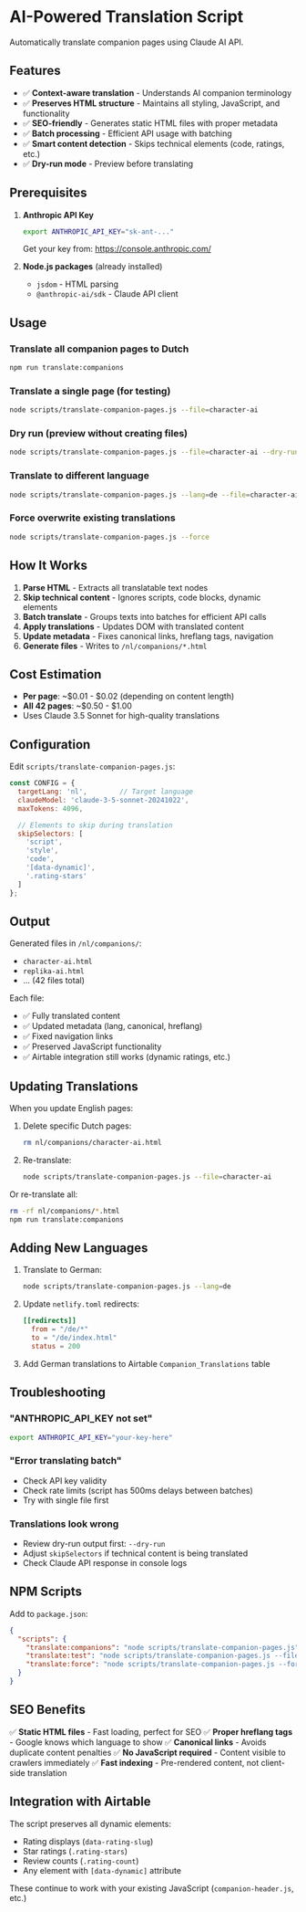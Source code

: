 # AI-Powered Translation Script

Automatically translate companion pages using Claude AI API.

## Features

- ✅ **Context-aware translation** - Understands AI companion terminology
- ✅ **Preserves HTML structure** - Maintains all styling, JavaScript, and functionality
- ✅ **SEO-friendly** - Generates static HTML files with proper metadata
- ✅ **Batch processing** - Efficient API usage with batching
- ✅ **Smart content detection** - Skips technical elements (code, ratings, etc.)
- ✅ **Dry-run mode** - Preview before translating

## Prerequisites

1. **Anthropic API Key**
   ```bash
   export ANTHROPIC_API_KEY="sk-ant-..."
   ```
   Get your key from: https://console.anthropic.com/

2. **Node.js packages** (already installed)
   - `jsdom` - HTML parsing
   - `@anthropic-ai/sdk` - Claude API client

## Usage

### Translate all companion pages to Dutch

```bash
npm run translate:companions
```

### Translate a single page (for testing)

```bash
node scripts/translate-companion-pages.js --file=character-ai
```

### Dry run (preview without creating files)

```bash
node scripts/translate-companion-pages.js --file=character-ai --dry-run
```

### Translate to different language

```bash
node scripts/translate-companion-pages.js --lang=de --file=character-ai
```

### Force overwrite existing translations

```bash
node scripts/translate-companion-pages.js --force
```

## How It Works

1. **Parse HTML** - Extracts all translatable text nodes
2. **Skip technical content** - Ignores scripts, code blocks, dynamic elements
3. **Batch translate** - Groups texts into batches for efficient API calls
4. **Apply translations** - Updates DOM with translated content
5. **Update metadata** - Fixes canonical links, hreflang tags, navigation
6. **Generate files** - Writes to `/nl/companions/*.html`

## Cost Estimation

- **Per page**: ~$0.01 - $0.02 (depending on content length)
- **All 42 pages**: ~$0.50 - $1.00
- Uses Claude 3.5 Sonnet for high-quality translations

## Configuration

Edit `scripts/translate-companion-pages.js`:

```javascript
const CONFIG = {
  targetLang: 'nl',        // Target language
  claudeModel: 'claude-3-5-sonnet-20241022',
  maxTokens: 4096,

  // Elements to skip during translation
  skipSelectors: [
    'script',
    'style',
    'code',
    '[data-dynamic]',
    '.rating-stars'
  ]
};
```

## Output

Generated files in `/nl/companions/`:
- `character-ai.html`
- `replika-ai.html`
- ... (42 files total)

Each file:
- ✅ Fully translated content
- ✅ Updated metadata (lang, canonical, hreflang)
- ✅ Fixed navigation links
- ✅ Preserved JavaScript functionality
- ✅ Airtable integration still works (dynamic ratings, etc.)

## Updating Translations

When you update English pages:

1. Delete specific Dutch pages:
   ```bash
   rm nl/companions/character-ai.html
   ```

2. Re-translate:
   ```bash
   node scripts/translate-companion-pages.js --file=character-ai
   ```

Or re-translate all:
```bash
rm -rf nl/companions/*.html
npm run translate:companions
```

## Adding New Languages

1. Translate to German:
   ```bash
   node scripts/translate-companion-pages.js --lang=de
   ```

2. Update `netlify.toml` redirects:
   ```toml
   [[redirects]]
     from = "/de/*"
     to = "/de/index.html"
     status = 200
   ```

3. Add German translations to Airtable `Companion_Translations` table

## Troubleshooting

### "ANTHROPIC_API_KEY not set"
```bash
export ANTHROPIC_API_KEY="your-key-here"
```

### "Error translating batch"
- Check API key validity
- Check rate limits (script has 500ms delays between batches)
- Try with single file first

### Translations look wrong
- Review dry-run output first: `--dry-run`
- Adjust `skipSelectors` if technical content is being translated
- Check Claude API response in console logs

## NPM Scripts

Add to `package.json`:

```json
{
  "scripts": {
    "translate:companions": "node scripts/translate-companion-pages.js",
    "translate:test": "node scripts/translate-companion-pages.js --file=character-ai --dry-run",
    "translate:force": "node scripts/translate-companion-pages.js --force"
  }
}
```

## SEO Benefits

✅ **Static HTML files** - Fast loading, perfect for SEO
✅ **Proper hreflang tags** - Google knows which language to show
✅ **Canonical links** - Avoids duplicate content penalties
✅ **No JavaScript required** - Content visible to crawlers immediately
✅ **Fast indexing** - Pre-rendered content, not client-side translation

## Integration with Airtable

The script preserves all dynamic elements:
- Rating displays (`data-rating-slug`)
- Star ratings (`.rating-stars`)
- Review counts (`.rating-count`)
- Any element with `[data-dynamic]` attribute

These continue to work with your existing JavaScript (`companion-header.js`, etc.)
